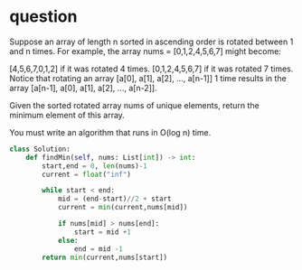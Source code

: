 # question

Suppose an array of length n sorted in ascending order is rotated between 1 and n times. For example, the array nums = [0,1,2,4,5,6,7] might become:

[4,5,6,7,0,1,2] if it was rotated 4 times.
[0,1,2,4,5,6,7] if it was rotated 7 times.
Notice that rotating an array [a[0], a[1], a[2], ..., a[n-1]] 1 time results in the array [a[n-1], a[0], a[1], a[2], ..., a[n-2]].

Given the sorted rotated array nums of unique elements, return the minimum element of this array.

You must write an algorithm that runs in O(log n) time.

```Python
class Solution:
    def findMin(self, nums: List[int]) -> int:
        start,end = 0, len(nums)-1
        current = float("inf")

        while start < end:
            mid = (end-start)//2 + start
            current = min(current,nums[mid])

            if nums[mid] > nums[end]:
                start = mid +1
            else:
                end = mid -1
        return min(current,nums[start])

```

